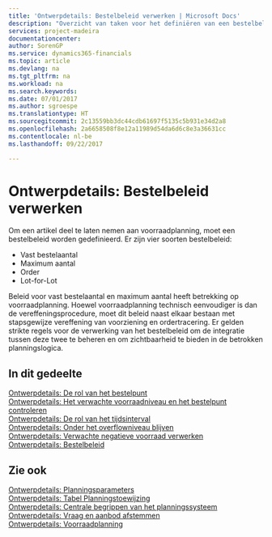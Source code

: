 ```yaml
---
title: 'Ontwerpdetails: Bestelbeleid verwerken | Microsoft Docs'
description: "Overzicht van taken voor het definiëren van een bestelbeleid in voorraadplanning."
services: project-madeira
documentationcenter: 
author: SorenGP
ms.service: dynamics365-financials
ms.topic: article
ms.devlang: na
ms.tgt_pltfrm: na
ms.workload: na
ms.search.keywords: 
ms.date: 07/01/2017
ms.author: sgroespe
ms.translationtype: HT
ms.sourcegitcommit: 2c13559bb3dc44cdb61697f5135c5b931e34d2a8
ms.openlocfilehash: 2a6658508f8e12a11989d54da6d6c8e3a36631cc
ms.contentlocale: nl-be
ms.lasthandoff: 09/22/2017

---
```

# <a name="design-details-handling-reordering-policies"></a>Ontwerpdetails: Bestelbeleid verwerken
Om een artikel deel te laten nemen aan voorraadplanning, moet een bestelbeleid worden gedefinieerd. Er zijn vier soorten bestelbeleid:  
  
* Vast bestelaantal  
* Maximum aantal  
* Order  
* Lot-for-Lot  
  
Beleid voor vast bestelaantal en maximum aantal heeft betrekking op voorraadplanning. Hoewel voorraadplanning technisch eenvoudiger is dan de vereffeningsprocedure, moet dit beleid naast elkaar bestaan met stapsgewijze vereffening van voorziening en ordertracering. Er gelden strikte regels voor de verwerking van het bestelbeleid om de integratie tussen deze twee te beheren en om zichtbaarheid te bieden in de betrokken planningslogica.  
  
## <a name="in-this-section"></a>In dit gedeelte  
[Ontwerpdetails: De rol van het bestelpunt](design-details-the-role-of-the-reorder-point.md)  
[Ontwerpdetails: Het verwachte voorraadniveau en het bestelpunt controleren](design-details-monitoring-the-projected-inventory-level-and-the-reorder-point.md)  
[Ontwerpdetails: De rol van het tijdsinterval](design-details-the-role-of-the-time-bucket.md)  
[Ontwerpdetails: Onder het overflowniveau blijven](design-details-staying-under-the-overflow-level.md)  
[Ontwerpdetails: Verwachte negatieve voorraad verwerken](design-details-handling-projected-negative-inventory.md)  
[Ontwerpdetails: Bestelbeleid](design-details-reordering-policies.md)  
  
## <a name="see-also"></a>Zie ook  
[Ontwerpdetails: Planningsparameters](design-details-planning-parameters.md)   
[Ontwerpdetails: Tabel Planningstoewijzing](design-details-planning-assignment-table.md)   
[Ontwerpdetails: Centrale begrippen van het planningssysteem](design-details-central-concepts-of-the-planning-system.md)   
[Ontwerpdetails: Vraag en aanbod afstemmen](design-details-balancing-demand-and-supply.md)   
[Ontwerpdetails: Voorraadplanning](design-details-supply-planning.md)
